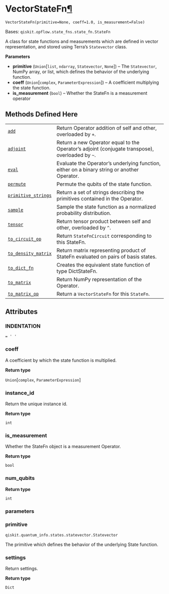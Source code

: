 # VectorStateFn[¶](#vectorstatefn "Permalink to this headline")

<span id="undefined" />

`VectorStateFn(primitive=None, coeff=1.0, is_measurement=False)`

Bases: `qiskit.opflow.state_fns.state_fn.StateFn`

A class for state functions and measurements which are defined in vector representation, and stored using Terra’s `Statevector` class.

**Parameters**

*   **primitive** (`Union`\[`list`, `ndarray`, `Statevector`, `None`]) – The `Statevector`, NumPy array, or list, which defines the behavior of the underlying function.
*   **coeff** (`Union`\[`complex`, `ParameterExpression`]) – A coefficient multiplying the state function.
*   **is\_measurement** (`bool`) – Whether the StateFn is a measurement operator

## Methods Defined Here

|                                                                                                                                                                                                  |                                                                                                 |
| ------------------------------------------------------------------------------------------------------------------------------------------------------------------------------------------------ | ----------------------------------------------------------------------------------------------- |
| [`add`](qiskit.opflow.state_fns.VectorStateFn.add#qiskit.opflow.state_fns.VectorStateFn.add "qiskit.opflow.state_fns.VectorStateFn.add")                                                         | Return Operator addition of self and other, overloaded by `+`.                                  |
| [`adjoint`](qiskit.opflow.state_fns.VectorStateFn.adjoint#qiskit.opflow.state_fns.VectorStateFn.adjoint "qiskit.opflow.state_fns.VectorStateFn.adjoint")                                         | Return a new Operator equal to the Operator’s adjoint (conjugate transpose), overloaded by `~`. |
| [`eval`](qiskit.opflow.state_fns.VectorStateFn.eval#qiskit.opflow.state_fns.VectorStateFn.eval "qiskit.opflow.state_fns.VectorStateFn.eval")                                                     | Evaluate the Operator’s underlying function, either on a binary string or another Operator.     |
| [`permute`](qiskit.opflow.state_fns.VectorStateFn.permute#qiskit.opflow.state_fns.VectorStateFn.permute "qiskit.opflow.state_fns.VectorStateFn.permute")                                         | Permute the qubits of the state function.                                                       |
| [`primitive_strings`](qiskit.opflow.state_fns.VectorStateFn.primitive_strings#qiskit.opflow.state_fns.VectorStateFn.primitive_strings "qiskit.opflow.state_fns.VectorStateFn.primitive_strings") | Return a set of strings describing the primitives contained in the Operator.                    |
| [`sample`](qiskit.opflow.state_fns.VectorStateFn.sample#qiskit.opflow.state_fns.VectorStateFn.sample "qiskit.opflow.state_fns.VectorStateFn.sample")                                             | Sample the state function as a normalized probability distribution.                             |
| [`tensor`](qiskit.opflow.state_fns.VectorStateFn.tensor#qiskit.opflow.state_fns.VectorStateFn.tensor "qiskit.opflow.state_fns.VectorStateFn.tensor")                                             | Return tensor product between self and other, overloaded by `^`.                                |
| [`to_circuit_op`](qiskit.opflow.state_fns.VectorStateFn.to_circuit_op#qiskit.opflow.state_fns.VectorStateFn.to_circuit_op "qiskit.opflow.state_fns.VectorStateFn.to_circuit_op")                 | Return `StateFnCircuit` corresponding to this StateFn.                                          |
| [`to_density_matrix`](qiskit.opflow.state_fns.VectorStateFn.to_density_matrix#qiskit.opflow.state_fns.VectorStateFn.to_density_matrix "qiskit.opflow.state_fns.VectorStateFn.to_density_matrix") | Return matrix representing product of StateFn evaluated on pairs of basis states.               |
| [`to_dict_fn`](qiskit.opflow.state_fns.VectorStateFn.to_dict_fn#qiskit.opflow.state_fns.VectorStateFn.to_dict_fn "qiskit.opflow.state_fns.VectorStateFn.to_dict_fn")                             | Creates the equivalent state function of type DictStateFn.                                      |
| [`to_matrix`](qiskit.opflow.state_fns.VectorStateFn.to_matrix#qiskit.opflow.state_fns.VectorStateFn.to_matrix "qiskit.opflow.state_fns.VectorStateFn.to_matrix")                                 | Return NumPy representation of the Operator.                                                    |
| [`to_matrix_op`](qiskit.opflow.state_fns.VectorStateFn.to_matrix_op#qiskit.opflow.state_fns.VectorStateFn.to_matrix_op "qiskit.opflow.state_fns.VectorStateFn.to_matrix_op")                     | Return a `VectorStateFn` for this `StateFn`.                                                    |

## Attributes

<span id="undefined" />

### INDENTATION

`= ' '`

<span id="undefined" />

### coeff

A coefficient by which the state function is multiplied.

**Return type**

`Union`\[`complex`, `ParameterExpression`]

<span id="undefined" />

### instance\_id

Return the unique instance id.

**Return type**

`int`

<span id="undefined" />

### is\_measurement

Whether the StateFn object is a measurement Operator.

**Return type**

`bool`

<span id="undefined" />

### num\_qubits

**Return type**

`int`

<span id="undefined" />

### parameters

<span id="undefined" />

### primitive

`qiskit.quantum_info.states.statevector.Statevector`

The primitive which defines the behavior of the underlying State function.

<span id="undefined" />

### settings

Return settings.

**Return type**

`Dict`

